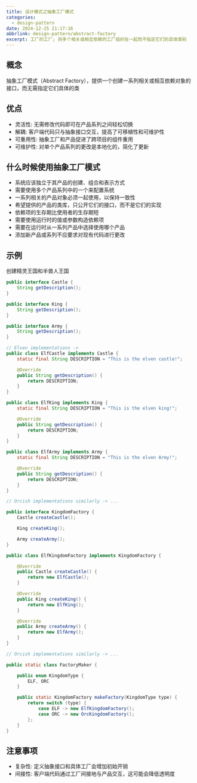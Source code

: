 ```yaml
---
title: 设计模式之抽象工厂模式
categories:
  - design-pattern
date: 2024-12-25 21:17:16
abbrlink: design-pattern/abstract-factory
excerpt: 工厂的工厂; 将多个相关或相互依赖的工厂组织在一起而不指定它们的具体类别
---
```

## 概念
抽象工厂模式（Abstract Factory），提供一个创建一系列相关或相互依赖对象的接口，而无需指定它们具体的类

## 优点
- 灵活性: 无需修改代码即可在产品系列之间轻松切换
- 解耦: 客户端代码只与抽象接口交互，提高了可移植性和可维护性
- 可重用性: 抽象工厂和产品促进了跨项目的组件重用
- 可维护性: 对单个产品系列的更改是本地化的，简化了更新

## 什么时候使用抽象工厂模式
- 系统应该独立于其产品的创建、组合和表示方式
- 需要使用多个产品系列中的一个来配置系统
- 一系列相关的产品对象必须一起使用，以保持一致性
- 希望提供的产品的类库，只公开它们的接口，而不是它们的实现
- 依赖项的生存期比使用者的生存期短
- 需要使用运行时的值或参数构造依赖项
- 需要在运行时从一系列产品中选择使用哪个产品
- 添加新产品或系列不应要求对现有代码进行更改

## 示例
创建精灵王国和半兽人王国

```java
public interface Castle {
    String getDescription();
}

public interface King {
    String getDescription();
}

public interface Army {
    String getDescription();
}

// Elven implementations ->
public class ElfCastle implements Castle {
    static final String DESCRIPTION = "This is the elven castle!";

    @Override
    public String getDescription() {
        return DESCRIPTION;
    }
}

public class ElfKing implements King {
    static final String DESCRIPTION = "This is the elven king!";

    @Override
    public String getDescription() {
        return DESCRIPTION;
    }
}

public class ElfArmy implements Army {
    static final String DESCRIPTION = "This is the elven Army!";

    @Override
    public String getDescription() {
        return DESCRIPTION;
    }
}

// Orcish implementations similarly -> ...
```
```java
public interface KingdomFactory {
    Castle createCastle();

    King createKing();

    Army createArmy();
}

public class ElfKingdomFactory implements KingdomFactory {

    @Override
    public Castle createCastle() {
        return new ElfCastle();
    }

    @Override
    public King createKing() {
        return new ElfKing();
    }

    @Override
    public Army createArmy() {
        return new ElfArmy();
    }
}

// Orcish implementations similarly -> ...
```

```java
public static class FactoryMaker {

    public enum KingdomType {
        ELF, ORC
    }

    public static KingdomFactory makeFactory(KingdomType type) {
        return switch (type) {
            case ELF -> new ElfKingdomFactory();
            case ORC -> new OrcKingdomFactory();
        };
    }
}
```

## 注意事项
- 复杂性: 定义抽象接口和具体工厂会增加初始开销
- 间接性: 客户端代码通过工厂间接地与产品交互，这可能会降低透明度